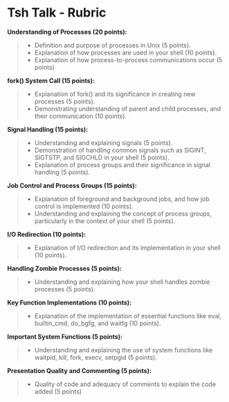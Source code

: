 # Tsh Talk - Rubric

**Understanding of Processes (20 points):**
> - Definition and purpose of processes in Unix (5 points)​​.
> -  Explanation of how processes are used in your shell (10 points).
> - Explanation of how process-to-process communications  occur (5 points)

**fork() System Call (15 points):**
> - Explanation of fork() and its significance in creating new processes (5 points)​​.
> - Demonstrating understanding of parent and child processes, and their communication (10 points)​​.

**Signal Handling (15 points):**
> - Understanding and explaining signals (5 points)​​.
> - Demonstration of handling common signals such as SIGINT, SIGTSTP, and SIGCHLD in your shell (5 points)​​.
> - Explanation of process groups and their significance in signal handling (5 points)​​.


**Job Control and Process Groups (15 points):**
> - Explanation of foreground and background jobs, and how job control is implemented (10 points)​​.
> - Understanding and explaining the concept of process groups, particularly in the context of your shell (5 points)​​.

**I/O Redirection (10 points):**
> - Explanation of I/O redirection and its implementation in your shell (10 points)​​.

**Handling Zombie Processes (5 points):**
> - Understanding and explaining how your shell handles zombie processes (5 points)​​.

**Key Function Implementations (10 points):**
> - Explanation of the implementation of essential functions like eval, builtin_cmd, do_bgfg, and waitfg (10 points)​​.

**Important System Functions (5 points):**
> - Understanding and explaining the use of system functions like waitpid, kill, fork, execv, setpgid (5 points)​​.

**Presentation Quality and Commenting (5 points):**
> - Quality of code and adequacy of comments to explain the code added (5 points)​